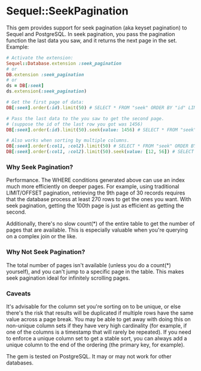 # Sequel::SeekPagination

This gem provides support for seek pagination (aka keyset pagination) to
Sequel and PostgreSQL. In seek pagination, you pass the pagination function
the last data you saw, and it returns the next page in the set. Example:

```ruby
# Activate the extension:
Sequel::Database.extension :seek_pagination
# or
DB.extension :seek_pagination
# or
ds = DB[:seek]
ds.extension(:seek_pagination)

# Get the first page of data:
DB[:seek].order(:id).limit(50) # SELECT * FROM "seek" ORDER BY "id" LIMIT 50

# Pass the last data to the you saw to get the second page.
# (suppose the id of the last row you got was 1456)
DB[:seek].order(:id).limit(50).seek(value: 1456) # SELECT * FROM "seek" WHERE ("id" > 1456) ORDER BY "id" LIMIT 50

# Also works when sorting by multiple columns.
DB[:seek].order(:col1, :col2).limit(50) # SELECT * FROM "seek" ORDER BY "col1", "col2" LIMIT 50
DB[:seek].order(:col1, :col2).limit(50).seek(value: [12, 56]) # SELECT * FROM "seek" WHERE (("col1", "col2") > (12, 56)) ORDER BY "col1", "col2" LIMIT 50
```

### Why Seek Pagination?

Performance. The WHERE conditions generated above can use an index much more
efficiently on deeper pages. For example, using traditional LIMIT/OFFSET
pagination, retrieving the 9th page of 30 records requires that the database
process at least 270 rows to get the ones you want. With seek pagination,
getting the 100th page is just as efficient as getting the second.

Additionally, there's no slow count(*) of the entire table to get the number
of pages that are available. This is especially valuable when you're querying
on a complex join or the like.

### Why Not Seek Pagination?

The total number of pages isn't available (unless you do a count(*) yourself),
and you can't jump to a specific page in the table. This makes seek pagination
ideal for infinitely scrolling pages.

### Caveats

It's advisable for the column set you're sorting on to be unique, or else
there's the risk that results will be duplicated if multiple rows have the
same value across a page break. You may be able to get away with doing this on
non-unique column sets if they have very high cardinality (for example, if one
of the columns is a timestamp that will rarely be repeated). If you need to
enforce a unique column set to get a stable sort, you can always add a unique
column to the end of the ordering (the primary key, for example).

The gem is tested on PostgreSQL. It may or may not work for other databases.
